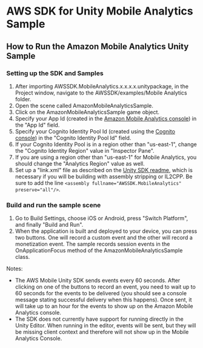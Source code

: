 # AWS SDK for Unity Mobile Analytics Sample

## How to Run the Amazon Mobile Analytics Unity Sample

### Setting up the SDK and Samples

1. After importing AWSSDK.MobileAnalytics.x.x.x.x.unitypackage, in the Project window, navigate to the AWSSDK/examples/Mobile Analytics folder.
2. Open the scene called AmazonMobileAnalyticsSample.
3. Click on the AmazonMobileAnalyticsSample game object.
4. Specify your App Id (created in the [Amazon Mobile Analytics console](https://console.aws.amazon.com/mobileanalytics/home/?region=us-east-1#/overview?consoleState=management)) in the "App Id" field.
5. Specify your Cognito Identity Pool Id (created using the [Cognito console](https://console.aws.amazon.com/cognito/home)) in the "Cognito Identity Pool Id" field.
6. If your Cognito Identity Pool is in a region other than "us-east-1", change the "Cognito Identity Region" value in "Inspector Pane".
7. If you are using a region other than "us-east-1" for Mobile Analytics, you should change the "Analytics Region" value as well.
8. Set up a "link.xml" file as described on the [Unity SDK readme](https://github.com/aws/aws-sdk-net/blob/master/Unity.README.md#unity-sdk-fundamentals), which is necessary if you will be building with assembly stripping or IL2CPP. Be sure to add the line `<assembly fullname="AWSSDK.MobileAnalytics" preserve="all"/>`.

### Build and run the sample scene

1. Go to Build Settings, choose iOS or Android, press "Switch Platform", and finally "Build and Run".
2. When the application is built and deployed to your device, you can press two buttons. One will record a custom event and the other will record a monetization event. The sample records session events in the OnApplicationFocus method of the AmazonMobileAnalyticsSample class.

Notes:

* The AWS Mobile Unity SDK sends events every 60 seconds. After clicking on one of the buttons to record an event, you need to wait up to 60 seconds for the events to be delivered (you should see a console message stating successful delivery when this happens). Once sent, it will take up to an hour for the events to show up on the Amazon Mobile Analytics console.
* The SDK does not currently have support for running directly in the Unity Editor. When running in the editor, events will be sent, but they will be missing client context and therefore will not show up in the Mobile Analytics Console.
